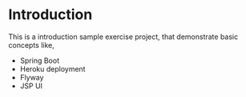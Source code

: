 # Introduction

This is a introduction sample exercise project, that demonstrate basic concepts like,

- Spring Boot
- Heroku deployment
- Flyway
- JSP UI 
